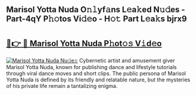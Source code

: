 ## Marisol Yotta Nuda O𝚗𝚕yf𝚊ns L𝚎a𝚔ed N𝚞𝚍es - Part-4qY P𝚑𝚘tos Vi𝚍𝚎o - H𝚘𝚝 Part L𝚎a𝚔s bjrx9

# <h2><a href="http://kf55v8q.oniu.top/?m=Marisol+Yotta+Nuda">🔗👉 🔴 Marisol Yotta Nuda P𝚑ot𝚘𝚜 V𝚒d𝚎o</a></h2>

[![Marisol Yotta Nuda Nu𝚍e𝚜](https://i.imgur.com/0qMVB7G.gif)](http://kf55v8q.oniu.top/?m=Marisol+Yotta+Nuda)
Cybernetic artist and amusement giver Marisol Yotta Nuda, known for publishing dance and lifestyle tutorials through viral dance moves and short clips. The public persona of Marisol Yotta Nuda is defined by its friendly and relatable nature, but the mysteries of his private life remain a tantalizing enigma.  

